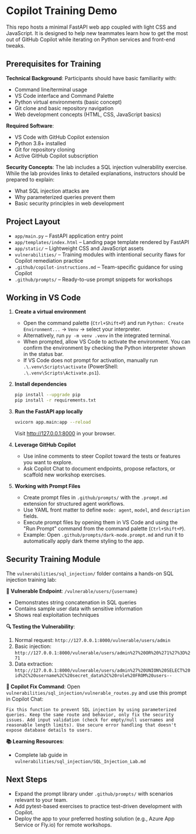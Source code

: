 # Copilot Training Demo

This repo hosts a minimal FastAPI web app coupled with light CSS and JavaScript. It is designed to help new teammates learn how to get the most out of GitHub Copilot while iterating on Python services and front-end tweaks.

## Prerequisites for Training

**Technical Background**: Participants should have basic familiarity with:
- Command line/terminal usage
- VS Code interface and Command Palette
- Python virtual environments (basic concept)
- Git clone and basic repository navigation
- Web development concepts (HTML, CSS, JavaScript basics)

**Required Software**:
- VS Code with GitHub Copilot extension
- Python 3.8+ installed
- Git for repository cloning
- Active GitHub Copilot subscription

**Security Concepts**: The lab includes a SQL injection vulnerability exercise. While the lab provides links to detailed explanations, instructors should be prepared to explain:
- What SQL injection attacks are
- Why parameterized queries prevent them
- Basic security principles in web development

## Project Layout

- `app/main.py` – FastAPI application entry point
- `app/templates/index.html` – Landing page template rendered by FastAPI
- `app/static/` – Lightweight CSS and JavaScript assets
- `vulnerabilities/` – Training modules with intentional security flaws for Copilot remediation practice
- `.github/copilot-instructions.md` – Team-specific guidance for using Copilot
- `.github/prompts/` – Ready-to-use prompt snippets for workshops

## Working in VS Code

1. **Create a virtual environment**
   - Open the command palette (`Ctrl+Shift+P`) and run `Python: Create Environment...` → `Venv` → select your interpreter.
   - Alternatively, run `py -m venv .venv` in the integrated terminal.
   - When prompted, allow VS Code to activate the environment. You can confirm the environment by checking the Python interpreter shown in the status bar.
   - If VS Code does not prompt for activation, manually run `.\.venv\Scripts\activate` (PowerShell: `.\.venv\Scripts\Activate.ps1`).
   

2. **Install dependencies**
   ```bash
   pip install --upgrade pip
   pip install -r requirements.txt
   ```

3. **Run the FastAPI app locally**
   ```bash
   uvicorn app.main:app --reload
   ```
   Visit http://127.0.0.1:8000 in your browser.

4. **Leverage GitHub Copilot**
   - Use inline comments to steer Copilot toward the tests or features you want to explore.
   - Ask Copilot Chat to document endpoints, propose refactors, or scaffold new workshop exercises.

5. **Working with Prompt Files**
   - Create prompt files in `.github/prompts/` with the `.prompt.md` extension for structured agent workflows.
   - Use YAML front matter to define `mode: agent`, `model`, and `description` fields.
   - Execute prompt files by opening them in VS Code and using the "Run Prompt" command from the command palette (`Ctrl+Shift+P`).
   - Example: Open `.github/prompts/dark-mode.prompt.md` and run it to automatically apply dark theme styling to the app.

## Security Training Module

The `vulnerabilities/sql_injection/` folder contains a hands-on SQL injection training lab:

**🚨 Vulnerable Endpoint**: `/vulnerable/users/{username}`
- Demonstrates string concatenation in SQL queries
- Contains sample user data with sensitive information
- Shows real exploitation techniques

**🔍 Testing the Vulnerability**:
1. Normal request: `http://127.0.0.1:8000/vulnerable/users/admin`
2. Basic injection: `http://127.0.0.1:8000/vulnerable/users/admin%27%20OR%20%271%27%3D%271`
3. Data extraction: `http://127.0.0.1:8000/vulnerable/users/admin%27%20UNION%20SELECT%20id%2C%20username%2C%20secret_data%2C%20role%20FROM%20users--`

**🤖 Copilot Fix Command**:
Open `vulnerabilities/sql_injection/vulnerable_routes.py` and use this prompt in Copilot Chat:
```
Fix this function to prevent SQL injection by using parameterized queries. Keep the same route and behavior, only fix the security issues. Add input validation (check for empty/null usernames and reasonable length limits). Use secure error handling that doesn't expose database details to users.
```

**📚 Learning Resources**:
- Complete lab guide in `vulnerabilities/sql_injection/SQL_Injection_Lab.md`


## Next Steps

- Expand the prompt library under `.github/prompts/` with scenarios relevant to your team.
- Add pytest-based exercises to practice test-driven development with Copilot.
- Deploy the app to your preferred hosting solution (e.g., Azure App Service or Fly.io) for remote workshops.
